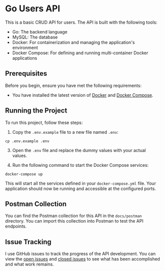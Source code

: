 # Go Users API

This is a basic CRUD API for users. The API is built with the following tools:

- Go: The backend language
- MySQL: The database
- Docker: For containerization and managing the application's environment
- Docker Compose: For defining and running multi-container Docker applications

## Prerequisites

Before you begin, ensure you have met the following requirements:

- You have installed the latest version of [Docker](https://docs.docker.com/get-docker/) and [Docker Compose](https://docs.docker.com/compose/install/).

## Running the Project

To run this project, follow these steps:

1. Copy the `.env.example` file to a new file named `.env`:
```
cp .env.example .env
```


3. Open the `.env` file and replace the dummy values with your actual values.

4. Run the following command to start the Docker Compose services:
```
docker-compose up
```


This will start all the services defined in your `docker-compose.yml` file. Your application should now be running and accessible at the configured ports.

## Postman Collection

You can find the Postman collection for this API in the `docs/postman` directory. You can import this collection into Postman to test the API endpoints.

## Issue Tracking

I use GitHub issues to track the progress of the API development. You can view the [open issues](https://github.com/glauber-silva/gouser/issues?q=is%3Aopen+is%3Aissue) and [closed issues](https://github.com/glauber-silva/gouser/issues?q=is%3Aissue+is%3Aclosed) to see what has been accomplished and what work remains.
